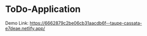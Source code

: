 # ToDo-Application
 Demo Link:
 https://6662879c2be06cb31aacdb6f--taupe-cassata-e7deae.netlify.app/
